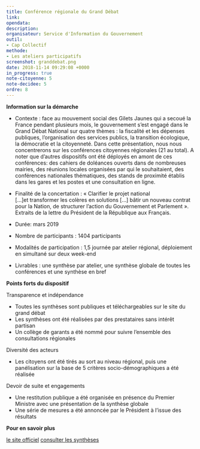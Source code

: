 ```yaml
---
title: Conférence régionale du Grand Débat
link: 
opendata:
description: 
organisateur: Service d'Information du Gouvernement
outil:
- Cap Collectif
methode:
- Les ateliers participatifs
screenshot: granddebat.png
date: 2018-11-14 09:29:08 +0000
in_progress: true
note-citoyenne: 5
note-decidee: 5
ordre: 8
---
```

**Information sur la démarche**

* Contexte : face au mouvement social des Gilets Jaunes qui a secoué la France pendant plusieurs mois, le gouvernement s’est engagé dans le Grand Débat National sur quatre thèmes : la fiscalité et les dépenses publiques, l’organisation des services publics, la transition écologique, la démocratie et la citoyenneté. Dans cette présentation, nous nous concentrerons sur les conférences citoyennes régionales (21 au total). A noter que d’autres dispositifs ont été déployés en amont de ces conférences: des cahiers de doléances ouverts dans de nombreuses mairies, des réunions locales organisées par qui le souhaitaient, des conférences nationales thématiques, des stands de proximité établis dans les gares et les postes et une consultation en ligne. 

* Finalité de la concertation : « Clarifier le projet national […]et transformer les colères en solutions […] bâtir un nouveau contrat pour la Nation, de structurer l’action du Gouvernement et Parlement ». Extraits de la lettre du Président de la République aux Français.

* Durée: mars 2019

* Nombre de participants : 1404 participants

* Modalités de participation : 1,5 journée par atelier régional, déploiement en simultané sur deux week-end

* Livrables : une synthèse par atelier, une synthèse globale de toutes les conférences et une synthèse en bref 

**Points forts du dispositif**

Transparence et indépendance 
* Toutes les synthèses sont publiques et téléchargeables sur le site du grand débat
* Les synthèses ont été réalisées par des prestataires sans intérêt partisan 
* Un collège de garants a été nommé pour suivre l’ensemble des consultations régionales 

Diversité des acteurs  
* Les citoyens ont été tirés au sort au niveau régional, puis une panélisation sur la base de 5 critères socio-démographiques a été réalisée

Devoir de suite et engagements 
* Une restitution publique a été organisée en présence du Premier Ministre avec une présentation de la synthèse globale
* Une série de mesures a été annoncée par le Président à l’issue des résultats 


**Pour en savoir plus**

<a href="https://granddebat.fr/">le site officiel</a>
<a href="https://granddebat.fr/pages/les-conferences-citoyennes-regionales">consulter les synthèses</a>